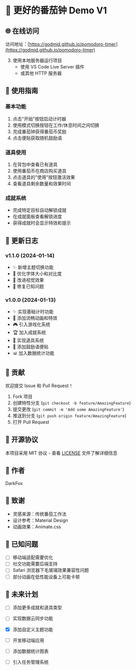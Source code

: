 <!--
 * @Author: DarkFox
 * @Date: 2025-01-13 23:33:40
 * @LastEditTime: 2025-01-13 23:36:02
 * @LastEditors: DarkFox
 * @Description: 
 * @FilePath: \AI页面测试\README.md
 * Designed by DarkFox
 -->

# 🍅 更好的番茄钟 Demo V1

## 🌐 在线访问

访问地址：[https://godmid.github.io/pomodoro-timer](https://godmid.github.io/pomodoro-timer)

3. 使用本地服务器运行项目
   - 使用 VS Code Live Server 插件
   - 或其他 HTTP 服务器

## 🎯 使用指南

### 基本功能
1. 点击"开始"按钮启动计时器
2. 使用模式切换按钮在工作/休息时间之间切换
3. 完成番茄钟获得番茄币奖励
4. 点击便贴获取随机鼓励语

### 道具使用
1. 在背包中查看已有道具
2. 使用番茄币在商店购买道具
3. 点击道具的"使用"按钮激活效果
4. 查看道具剩余数量和效果时间

### 成就系统
- 完成特定目标自动解锁成就
- 在成就面板查看解锁进度
- 获得成就时会显示特效和提示

## 🔄 更新日志

### v1.1.0 (2024-01-14)
- ✨ 新增主题切换功能
- 🎨 优化字体大小和对比度
- 💄 改进视觉效果
- 🐛 修复已知问题

### v1.0.0 (2024-01-13)
- ✨ 实现基础计时功能
- 🎨 添加流畅动画和特效
- 🎮 引入游戏化系统
- 🏆 加入成就系统
- 🎒 实现道具系统
- 💝 添加鼓励语便贴
- 📊 加入数据统计功能

## 🤝 贡献

欢迎提交 Issue 和 Pull Request！

1. Fork 项目
2. 创建特性分支 (`git checkout -b feature/AmazingFeature`)
3. 提交更改 (`git commit -m 'Add some AmazingFeature'`)
4. 推送到分支 (`git push origin feature/AmazingFeature`)
5. 打开 Pull Request

## 📝 开源协议

本项目采用 MIT 协议 - 查看 [LICENSE](LICENSE) 文件了解详细信息

## 👤 作者

DarkFox

## 🙏 致谢

- 灵感来源：传统番茄工作法
- 设计参考：Material Design
- 动画效果：Animate.css

## 🐛 已知问题

- [ ] 移动端适配需要优化
- [ ] 社交功能需要后端支持
- [ ] Safari 浏览器下毛玻璃效果兼容性问题
- [ ] 部分动画在低性能设备上可能卡顿

## 🚀 未来计划

- [ ] 添加更多成就和道具类型
- [ ] 实现数据云同步功能
- [x] 添加自定义主题功能
- [ ] 开发移动端应用
- [ ] 添加数据统计图表
- [ ] 引入任务管理系统

